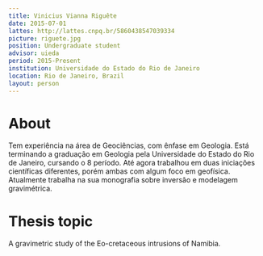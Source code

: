 ```yaml
---
title: Vinicius Vianna Riguête
date: 2015-07-01
lattes: http://lattes.cnpq.br/5860438547039334
picture: riguete.jpg
position: Undergraduate student
advisor: uieda
period: 2015-Present
institution: Universidade do Estado do Rio de Janeiro
location: Rio de Janeiro, Brazil
layout: person
---
```


# About

Tem experiência na área de Geociências, com ênfase em Geologia. Está terminando
a graduação em Geologia pela Universidade do Estado do Rio de Janeiro, cursando
o 8 período. Até agora trabalhou em duas iniciações científicas diferentes,
porém ambas com algum foco em geofísica. Atualmente trabalha na sua monografia
sobre inversão e modelagem gravimétrica.

# Thesis topic

A gravimetric study of the Eo-cretaceous intrusions of Namibia.
